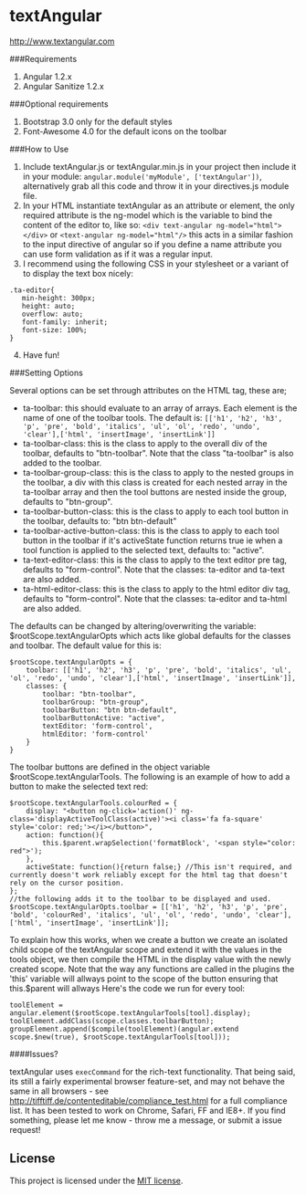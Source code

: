 textAngular
===========

http://www.textangular.com

###Requirements

1. Angular 1.2.x
2. Angular Sanitize 1.2.x

###Optional requirements

1. Bootstrap 3.0 only for the default styles
2. Font-Awesome 4.0 for the default icons on the toolbar

###How to Use

1. Include textAngular.js or textAngular.min.js in your project then include it in your module: ```angular.module('myModule', ['textAngular'])```, alternatively grab all this code and throw it in your directives.js module file.
2. In your HTML instantiate textAngular as an attribute or element, the only required attribute is the ng-model which is the variable to bind the content of the editor to, like so: ```<div text-angular ng-model="html"></div>``` or ```<text-angular ng-model="html"/>``` this acts in a similar fashion to the input directive of angular so if you define a name attribute you can use form validation as if it was a regular input.
3. I recommend using the following CSS in your stylesheet or a variant of to display the text box nicely: 
 ```
.ta-editor{
    min-height: 300px;
    height: auto;
    overflow: auto;
    font-family: inherit;
    font-size: 100%;
}
```
4. Have fun!

###Setting Options

Several options can be set through attributes on the HTML tag, these are;

- ta-toolbar: this should evaluate to an array of arrays. Each element is the name of one of the toolbar tools. The default is: ```[['h1', 'h2', 'h3', 'p', 'pre', 'bold', 'italics', 'ul', 'ol', 'redo', 'undo', 'clear'],['html', 'insertImage', 'insertLink']]```
- ta-toolbar-class: this is the class to apply to the overall div of the toolbar, defaults to "btn-toolbar". Note that the class "ta-toolbar" is also added to the toolbar.
- ta-toolbar-group-class: this is the class to apply to the nested groups in the toolbar, a div with this class is created for each nested array in the ta-toolbar array and then the tool buttons are nested inside the group, defaults to "btn-group".
- ta-toolbar-button-class: this is the class to apply to each tool button in the toolbar, defaults to: "btn btn-default"
- ta-toolbar-active-button-class: this is the class to apply to each tool button in the toolbar if it's activeState function returns true ie when a tool function is applied to the selected text, defaults to: "active".
- ta-text-editor-class: this is the class to apply to the text editor pre tag, defaults to "form-control". Note that the classes: ta-editor and ta-text are also added.
- ta-html-editor-class: this is the class to apply to the html editor div tag, defaults to "form-control". Note that the classes: ta-editor and ta-html are also added.

The defaults can be changed by altering/overwriting the variable: $rootScope.textAngularOpts which acts like global defaults for the classes and toolbar.
The default value for this is:

```
$rootScope.textAngularOpts = {
	toolbar: [['h1', 'h2', 'h3', 'p', 'pre', 'bold', 'italics', 'ul', 'ol', 'redo', 'undo', 'clear'],['html', 'insertImage', 'insertLink']],
	classes: {
		toolbar: "btn-toolbar",
		toolbarGroup: "btn-group",
		toolbarButton: "btn btn-default",
		toolbarButtonActive: "active",
		textEditor: 'form-control',
		htmlEditor: 'form-control'
	}
}
```

The toolbar buttons are defined in the object variable $rootScope.textAngularTools.
The following is an example of how to add a button to make the selected text red:

```
$rootScope.textAngularTools.colourRed = {
	display: "<button ng-click='action()' ng-class='displayActiveToolClass(active)'><i class='fa fa-square' style='color: red;'></i></button>",
	action: function(){
		this.$parent.wrapSelection('formatBlock', '<span style="color: red">');
	},
	activeState: function(){return false;} //This isn't required, and currently doesn't work reliably except for the html tag that doesn't rely on the cursor position.
};
//the following adds it to the toolbar to be displayed and used.
$rootScope.textAngularOpts.toolbar = [['h1', 'h2', 'h3', 'p', 'pre', 'bold', 'colourRed', 'italics', 'ul', 'ol', 'redo', 'undo', 'clear'],['html', 'insertImage', 'insertLink']];
```

To explain how this works, when we create a button we create an isolated child scope of the textAngular scope and extend it with the values in the tools object, we then compile the HTML in the display value with the newly created scope.
Note that the way any functions are called in the plugins the 'this' variable will allways point to the scope of the button ensuring that this.$parent will allways 
Here's the code we run for every tool:

```
toolElement = angular.element($rootScope.textAngularTools[tool].display);
toolElement.addClass(scope.classes.toolbarButton);
groupElement.append($compile(toolElement)(angular.extend scope.$new(true), $rootScope.textAngularTools[tool]));
```

####Issues?

textAngular uses ```execCommand``` for the rich-text functionality. 
That being said, its still a fairly experimental browser feature-set, and may not behave the same in all browsers - see http://tifftiff.de/contenteditable/compliance_test.html for a full compliance list.
It has been tested to work on Chrome, Safari, FF and IE8+.
If you find something, please let me know - throw me a message, or submit a issue request!


## License
This project is licensed under the [MIT license](http://opensource.org/licenses/MIT).
